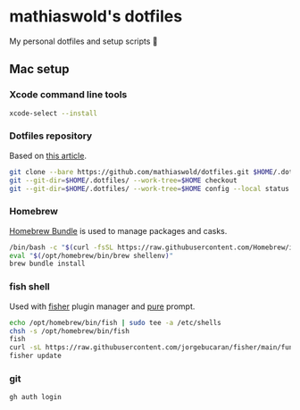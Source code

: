 # mathiaswold's dotfiles

My personal dotfiles and setup scripts :rocket:

## Mac setup

### Xcode command line tools

```bash
xcode-select --install
```

### Dotfiles repository
Based on [this article](https://fwuensche.medium.com/how-to-manage-your-dotfiles-with-git-f7aeed8adf8b).

```bash
git clone --bare https://github.com/mathiaswold/dotfiles.git $HOME/.dotfiles
git --git-dir=$HOME/.dotfiles/ --work-tree=$HOME checkout
git --git-dir=$HOME/.dotfiles/ --work-tree=$HOME config --local status.showUntrackedFiles no
```


### Homebrew

[Homebrew Bundle](https://github.com/Homebrew/homebrew-bundle) is used to manage packages and casks.
```bash
/bin/bash -c "$(curl -fsSL https://raw.githubusercontent.com/Homebrew/install/HEAD/install.sh)"
eval "$(/opt/homebrew/bin/brew shellenv)"
brew bundle install
```

### fish shell
Used with [fisher](https://github.com/jorgebucaran/fisher) plugin manager and [pure](https://github.com/pure-fish/pure) prompt.

```bash
echo /opt/homebrew/bin/fish | sudo tee -a /etc/shells
chsh -s /opt/homebrew/bin/fish
fish
curl -sL https://raw.githubusercontent.com/jorgebucaran/fisher/main/functions/fisher.fish | source
fisher update
```

### git

```bash
gh auth login
```
